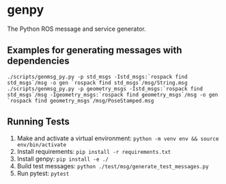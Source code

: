 # genpy

The Python ROS message and service generator.

## Examples for generating messages with dependencies

```console
./scripts/genmsg_py.py -p std_msgs -Istd_msgs:`rospack find std_msgs`/msg -o gen `rospack find std_msgs`/msg/String.msg
./scripts/genmsg_py.py -p geometry_msgs -Istd_msgs:`rospack find std_msgs`/msg -Igeometry_msgs:`rospack find geometry_msgs`/msg -o gen `rospack find geometry_msgs`/msg/PoseStamped.msg
```

## Running Tests
1. Make and activate a virtual environment: `python -m venv env && source env/bin/activate`
2. Install requirements: `pip install -r requirements.txt`
3. Install genpy: `pip install -e ./`
4. Build test messages: `python ./test/msg/generate_test_messages.py`
5. Run pytest: `pytest`